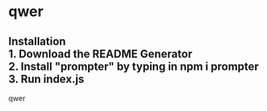 # qwer
## Installation<br />1. Download the README Generator<br /> 2. Install "prompter" by typing in npm i prompter<br /> 3. Run index.js
qwer
